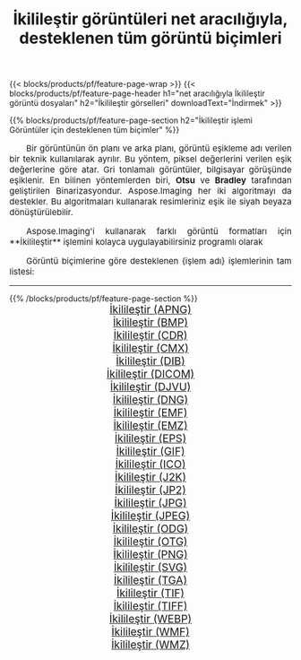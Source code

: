 ﻿---
title: İkilileştir görüntüleri net aracılığıyla, desteklenen tüm görüntü biçimleri 
weight: 3920
url: /tr/net/binarize/ 
lang: tr
langdirlevel: 2
locales: zh-hans,ja,it,ru,de,es,fr,nl,id,lt,pl,pt,vi,tr,ko,zh-hant,ar,hi,th,sv,cs,uk,he
description: Aspose.Imaging'i kullanarak, net Aracılığıyla kolayca İkilileştir görüntüleri oluşturabilirsiniz
---

{{< blocks/products/pf/feature-page-wrap >}}
{{< blocks/products/pf/feature-page-header h1="net aracılığıyla İkilileştir görüntü dosyaları" h2="İkilileştir görselleri" downloadText="İndirmek" >}}


{{% blocks/products/pf/feature-page-section  h2="İkilileştir işlemi Görüntüler için desteklenen tüm biçimler" %}}
<p align="justify" style="text-indent:2em;font-size:15px;">
Bir görüntünün ön planı ve arka planı, görüntü eşikleme adı verilen bir teknik kullanılarak ayrılır. Bu yöntem, piksel değerlerini verilen eşik değerlerine göre atar. Gri tonlamalı görüntüler, bilgisayar görüşünde eşiklenir. En bilinen yöntemlerden biri, <b>Otsu</b> ve <b>Bradley</b> tarafından geliştirilen Binarizasyondur. Aspose.Imaging her iki algoritmayı da destekler. Bu algoritmaları kullanarak resimleriniz eşik ile siyah beyaza dönüştürülebilir.
</p>
<p align="justify" style="text-indent:2em;font-size:15px;">
Aspose.Imaging'i kullanarak farklı görüntü formatları için **İkilileştir** işlemini kolayca uygulayabilirsiniz programlı olarak
</p>
<p align="justify" style="text-indent:2em;font-size:15px;">
Görüntü biçimlerine göre desteklenen {işlem adı} işlemlerinin tam listesi:
</p>
<hr/>
{{% /blocks/products/pf/feature-page-section %}}
<div class="container-fluid productfamilypage bg-gray">
    <div class="convertypes bg-gray agp-content section">
        <div class="container">
		<div class="row other-converters" style="gap: 10px;font-size: 19px;text-align:center;">
		    <div class='col-md-2 other-converter remove-lp remove-rp'><a href="/imaging/tr/net/binarize/apng/" style="padding:15px;">İkilileştir (APNG)</a></div><div class='col-md-2 other-converter remove-lp remove-rp'><a href="/imaging/tr/net/binarize/bmp/" style="padding:15px;">İkilileştir (BMP)</a></div><div class='col-md-2 other-converter remove-lp remove-rp'><a href="/imaging/tr/net/binarize/cdr/" style="padding:15px;">İkilileştir (CDR)</a></div><div class='col-md-2 other-converter remove-lp remove-rp'><a href="/imaging/tr/net/binarize/cmx/" style="padding:15px;">İkilileştir (CMX)</a></div><div class='col-md-2 other-converter remove-lp remove-rp'><a href="/imaging/tr/net/binarize/dib/" style="padding:15px;">İkilileştir (DIB)</a></div><div class='col-md-2 other-converter remove-lp remove-rp'><a href="/imaging/tr/net/binarize/dicom/" style="padding:15px;">İkilileştir (DICOM)</a></div><div class='col-md-2 other-converter remove-lp remove-rp'><a href="/imaging/tr/net/binarize/djvu/" style="padding:15px;">İkilileştir (DJVU)</a></div><div class='col-md-2 other-converter remove-lp remove-rp'><a href="/imaging/tr/net/binarize/dng/" style="padding:15px;">İkilileştir (DNG)</a></div><div class='col-md-2 other-converter remove-lp remove-rp'><a href="/imaging/tr/net/binarize/emf/" style="padding:15px;">İkilileştir (EMF)</a></div><div class='col-md-2 other-converter remove-lp remove-rp'><a href="/imaging/tr/net/binarize/emz/" style="padding:15px;">İkilileştir (EMZ)</a></div><div class='col-md-2 other-converter remove-lp remove-rp'><a href="/imaging/tr/net/binarize/eps/" style="padding:15px;">İkilileştir (EPS)</a></div><div class='col-md-2 other-converter remove-lp remove-rp'><a href="/imaging/tr/net/binarize/gif/" style="padding:15px;">İkilileştir (GIF)</a></div><div class='col-md-2 other-converter remove-lp remove-rp'><a href="/imaging/tr/net/binarize/ico/" style="padding:15px;">İkilileştir (ICO)</a></div><div class='col-md-2 other-converter remove-lp remove-rp'><a href="/imaging/tr/net/binarize/j2k/" style="padding:15px;">İkilileştir (J2K)</a></div><div class='col-md-2 other-converter remove-lp remove-rp'><a href="/imaging/tr/net/binarize/jp2/" style="padding:15px;">İkilileştir (JP2)</a></div><div class='col-md-2 other-converter remove-lp remove-rp'><a href="/imaging/tr/net/binarize/jpg/" style="padding:15px;">İkilileştir (JPG)</a></div><div class='col-md-2 other-converter remove-lp remove-rp'><a href="/imaging/tr/net/binarize/jpeg/" style="padding:15px;">İkilileştir (JPEG)</a></div><div class='col-md-2 other-converter remove-lp remove-rp'><a href="/imaging/tr/net/binarize/odg/" style="padding:15px;">İkilileştir (ODG)</a></div><div class='col-md-2 other-converter remove-lp remove-rp'><a href="/imaging/tr/net/binarize/otg/" style="padding:15px;">İkilileştir (OTG)</a></div><div class='col-md-2 other-converter remove-lp remove-rp'><a href="/imaging/tr/net/binarize/png/" style="padding:15px;">İkilileştir (PNG)</a></div><div class='col-md-2 other-converter remove-lp remove-rp'><a href="/imaging/tr/net/binarize/svg/" style="padding:15px;">İkilileştir (SVG)</a></div><div class='col-md-2 other-converter remove-lp remove-rp'><a href="/imaging/tr/net/binarize/tga/" style="padding:15px;">İkilileştir (TGA)</a></div><div class='col-md-2 other-converter remove-lp remove-rp'><a href="/imaging/tr/net/binarize/tif/" style="padding:15px;">İkilileştir (TIF)</a></div><div class='col-md-2 other-converter remove-lp remove-rp'><a href="/imaging/tr/net/binarize/tiff/" style="padding:15px;">İkilileştir (TIFF)</a></div><div class='col-md-2 other-converter remove-lp remove-rp'><a href="/imaging/tr/net/binarize/webp/" style="padding:15px;">İkilileştir (WEBP)</a></div><div class='col-md-2 other-converter remove-lp remove-rp'><a href="/imaging/tr/net/binarize/wmf/" style="padding:15px;">İkilileştir (WMF)</a></div><div class='col-md-2 other-converter remove-lp remove-rp'><a href="/imaging/tr/net/binarize/wmz/" style="padding:15px;">İkilileştir (WMZ)</a></div>
                </div>
        </div>
    </div>
</div>
<br/>
